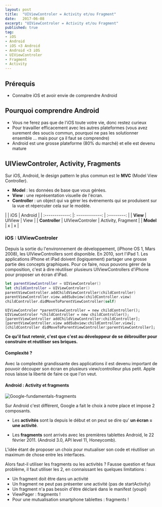 ```yaml
---
layout: post
title:  "UIViewControler = Activity et/ou Fragment"
date:   2017-06-08
excerpt: "UIViewControler = Activity et/ou Fragment"
published: true
tag:
- iOS
- Android
- iOS <3 Android
- Android <3 iOS
- UIViewControler
- Fragment
- Activity
---
```


## Prérequis
* Connaitre iOS et avoir envie de comprendre Android

## Pourquoi comprendre Android
* Vous ne ferez pas que de l'iOS toute votre vie, donc restez curieux
* Pour travailler efficacement avec les autres plateformes (vous avez surement des soucis commun, pourquoi ne pas les solutionner ensemble ... mais pour ça il faut se comprendre)
* Android est une grosse plateforme (80% du marché) et elle est devenu mature

## UIViewControler, Activity, Fragments
Sur iOS, Android, le design pattern le plus commun est le **MVC** (Model View Controller).
+ **Model** : les données de base que vous gérées.
+ **View** : une représentation visuelle de l'écran.
+ **Controller** : un object qui va gérer les événements qui se produisent sur la vue et répercuter cela sur le modèle.

|      |     iOS    |  Android |
| :-------------: |: -------------: | :---------: |
| **View**     |     UIView     |      View |
| **Controller**        |        UIViewControler       |      Activity, Fragment |
| **Model**     |    x        |      x |

### iOS : UIViewControler
Depuis la sortie du l'environnement de développement, (iPhone OS 1, Mars 2008), les UIViewControllers sont disponible.
En 2010, sort l'iPad 1.
Les applications iPhone et iPad doivent (logiquement) partager une grosse partie des concepts graphiques. Pour ce faire, nous pouvons gérer de la composition, c'est à dire réutiliser plusieurs UIViewControllers d'iPhone pour proposer un écran d'iPad.

```swift
let parentViewController = UIViewControler()
let childController = UIViewControler()
parentViewController.addChildViewController(childController)
parentViewController.view.addSubview(childController.view)
childController.didMoveToParentViewController(self)
```

```objc
UIViewControler *parentViewController = new childController();
UIViewControler *childController = new childController();
[parentViewController addChildViewController:childController];
[parentViewController.view addSubview:childController.view];
[childController didMoveToParentViewController:parentViewController];
```

**Ce qu'il faut retenir, c'est que c'est au développeur de se débrouiller pour construire et réutiliser ses briques.**

#### Complexité ?
Avec la complexité grandissante des applications il est devenu important de pouvoir découper son écran en plusieurs view/controlleur plus petit.
Apple nous laisse la liberté de faire ce que l'on veut.


#### Android : Activity et fragments

<img src="https://developer.android.com/images/fundamentals/fragments.png" alt="Google-fundamentals-fragments">

Sur Android c'est différent, Google a fait le choix à notre place et impose 2 composants.

+ Les **activités** sont la depuis le début et on peut se dire qu' **un écran = une activité**.

+ Les **fragments** sont arrivés avec les premières tablettes Android, le 22 février 2011. (Android 3.0, API level 11, Honeycomb).

L'idée étant de proposer un choix pour mutualiser son code et réutiliser un maximum de chose entre les interfaces.

Alors faut-il utiliser les fragments ou les activités ?
Fausse question et faux problème, il faut utiliser les 2, en connaissant les quelques limitations :
- Un fragment doit être dans un activité
- Un fragment ne peut pas présenter une activité (pas de startActivity)
- Un fragment n'a pas besoin d'être déclaré dans le manifest (youpi)
- ViewPager : fragments !
- Pour une mutualisation smartphone tablettes : fragments !
